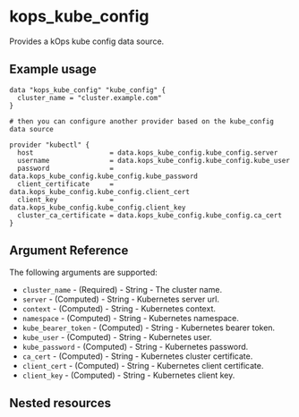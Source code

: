 # kops_kube_config

Provides a kOps kube config data source.

## Example usage

```hcl
data "kops_kube_config" "kube_config" {
  cluster_name = "cluster.example.com"
}

# then you can configure another provider based on the kube_config data source

provider "kubectl" {
  host                   = data.kops_kube_config.kube_config.server
  username               = data.kops_kube_config.kube_config.kube_user
  password               = data.kops_kube_config.kube_config.kube_password
  client_certificate     = data.kops_kube_config.kube_config.client_cert
  client_key             = data.kops_kube_config.kube_config.client_key
  cluster_ca_certificate = data.kops_kube_config.kube_config.ca_cert
}
```

## Argument Reference

The following arguments are supported:
- `cluster_name` - (Required) - String - The cluster name.
- `server` - (Computed) - String - Kubernetes server url.
- `context` - (Computed) - String - Kubernetes context.
- `namespace` - (Computed) - String - Kubernetes namespace.
- `kube_bearer_token` - (Computed) - String - Kubernetes bearer token.
- `kube_user` - (Computed) - String - Kubernetes user.
- `kube_password` - (Computed) - String - Kubernetes password.
- `ca_cert` - (Computed) - String - Kubernetes cluster certificate.
- `client_cert` - (Computed) - String - Kubernetes client certificate.
- `client_key` - (Computed) - String - Kubernetes client key.

## Nested resources



